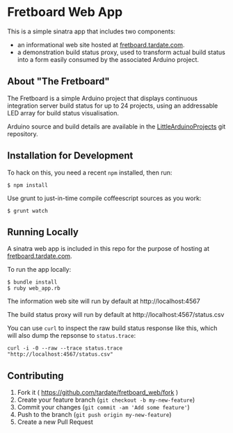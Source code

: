 # Fretboard Web App

This is a simple sinatra app that includes two components:

* an informational web site hosted at [fretboard.tardate.com](http://fretboard.tardate.com).
* a demonstration build status proxy, used to transform actual build status into a form easily consumed by the associated Arduino project.

## About "The Fretboard"

The Fretboard is a simple Arduino project that displays continuous integration server build status
for up to 24 projects, using an addressable LED array for build status visualisation.

Arduino source and build details are available in the
[LittleArduinoProjects](https://github.com/tardate/LittleArduinoProjects/tree/master/FretBoard)
git repository.


## Installation for Development

To hack on this, you need a recent `npm` installed, then run:

    $ npm install

Use grunt to just-in-time compile coffeescript sources as you work:

    $ grunt watch


## Running Locally

A sinatra web app is included in this repo for the purpose of hosting at [fretboard.tardate.com](http://fretboard.tardate.com).

To run the app locally:

    $ bundle install
    $ ruby web_app.rb

The information web site will run by default at http://localhost:4567

The build status proxy will run by default at http://localhost:4567/status.csv

You can use `curl` to inspect the raw build status response like this, which will also dump the repsonse to `status.trace`:

    curl -i -0 --raw --trace status.trace "http://localhost:4567/status.csv"


## Contributing

1. Fork it ( https://github.com/tardate/fretboard_web/fork )
2. Create your feature branch (`git checkout -b my-new-feature`)
3. Commit your changes (`git commit -am 'Add some feature'`)
4. Push to the branch (`git push origin my-new-feature`)
5. Create a new Pull Request
